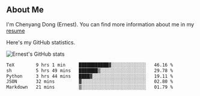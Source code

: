 ## About Me

I'm Chenyang Dong (Ernest). You can find more information about me in my [resume](https://github.com/ernestDong/resume)

Here's my GitHub statistics.

![Ernest's GitHub stats](https://github-readme-stats.vercel.app/api?username=ErnestDong&show_icons=true?count_private=true)

<!--START_SECTION:waka-->

```txt
TeX        9 hrs 1 min     ███████████▓░░░░░░░░░░░░░   46.16 %
sh         5 hrs 49 mins   ███████▒░░░░░░░░░░░░░░░░░   29.78 %
Python     3 hrs 44 mins   ████▓░░░░░░░░░░░░░░░░░░░░   19.11 %
JSON       32 mins         ▓░░░░░░░░░░░░░░░░░░░░░░░░   02.80 %
Markdown   21 mins         ▒░░░░░░░░░░░░░░░░░░░░░░░░   01.79 %
```

<!--END_SECTION:waka-->
